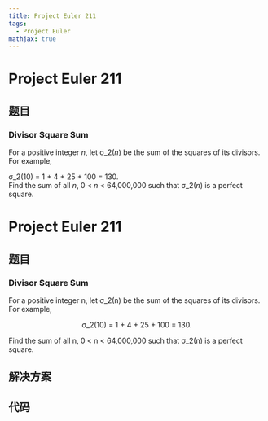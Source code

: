 ```yaml
---
title: Project Euler 211
tags:
  - Project Euler
mathjax: true
---
```

<escape><!-- more --></escape>
    
# Project Euler 211
## 题目
### Divisor Square Sum

For a positive integer <var>n</var>, let σ_2(<var>n</var>) be the sum of the squares of its divisors. For example,
<div class="center">σ_2(10) = 1 + 4 + 25 + 100 = 130.</div>
Find the sum of all <var>n</var>, 0 < <var>n</var> < 64,000,000 such that σ_2(<var>n</var>) is a perfect square.


# Project Euler 211
## 题目
### Divisor Square Sum

For a positive integer n, let σ_2(n) be the sum of the squares of its divisors. For example,
<center>σ_2(10) = 1 + 4 + 25 + 100 = 130.</center>

Find the sum of all n, 0 < n < 64,000,000 such that σ_2(n) is a perfect square.


## 解决方案


## 代码


